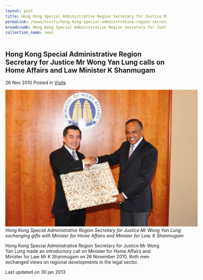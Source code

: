 ```yaml
---
layout: post
title: Hong Kong Special Administrative Region Secretary for Justice Mr Wong Yan Lung calls on Home Affairs and Law Minister K Shanmugam
permalink: /news/visits/hong-kong-special-administrative-region-secretary-for-justice-mr-wong-yan-lung-calls-on-home/
breadcrumb: Hong Kong Special Administrative Region Secretary for Justice Mr Wong Yan Lung calls on Home Affairs and Law Minister K Shanmugam
collection_name: news
---
```


<style>
.image {width: 600px;}
.image img {max-width: 100%;}
</style>

Hong Kong Special Administrative Region Secretary for Justice Mr Wong Yan Lung calls on Home Affairs and Law Minister K Shanmugam
---

26 Nov 2010 Posted in [Visits](/news/visits/)

<div class="image">
  <img src="/images/call-hk-sec-wong-yan-lung.jpg/" alt="hksa visit" title="hksa visit">
  <i>Hong Kong Special Administrative Region Secretary for Justice Mr Wong Yan Lung exchanging gifts with Minister for Home Affairs and Minister for Law, K Shanmugam</i>
</div>

Hong Kong Special Administrative Region Secretary for Justice Mr Wong Yan Lung made an introductory call on Minister for Home Affairs and Minister for Law Mr K Shanmugam on 26 November 2010. Both men exchanged views on regional developments in the legal sector.

<p class="right-side-updated">Last updated on 30 jan 2013</p>
